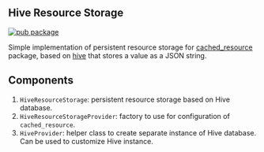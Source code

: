## Hive Resource Storage
[![pub package](https://img.shields.io/pub/v/resource_storage_hive.svg)](https://pub.dev/packages/resource_storage_hive)

Simple implementation of persistent resource storage for [cached_resource](https://pub.dev/packages/cached_resource) package,
based on [hive](https://pub.dev/packages/hive) that stores a value as a JSON string.

## Components

1. `HiveResourceStorage`: persistent resource storage based on Hive database.
2. `HiveResourceStorageProvider`: factory to use for configuration of `cached_resource`.
3. `HiveProvider`: helper class to create separate instance of Hive database. Can be used to customize Hive instance.
